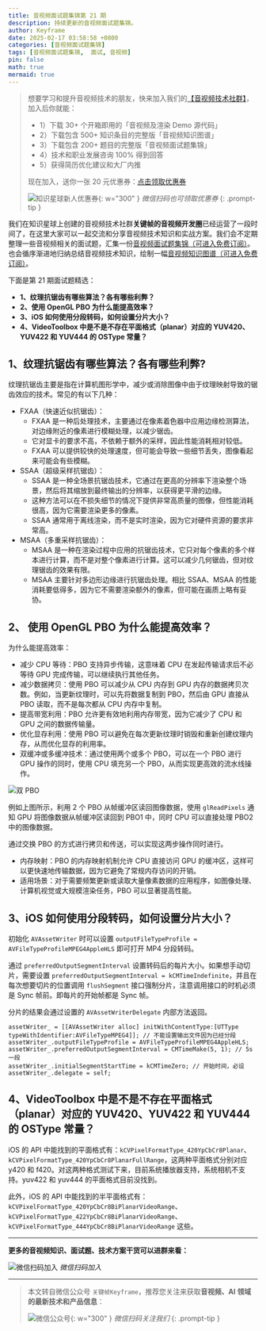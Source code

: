 ```yaml
---
title: 音视频面试题集锦第 21 期
description: 持续更新的音视频面试题集锦。
author: Keyframe
date: 2025-02-17 03:58:58 +0800
categories: [音视频面试题集锦]
tags: [音视频面试题集锦,  面试, 音视频]
pin: false
math: true
mermaid: true
---
```


>想要学习和提升音视频技术的朋友，快来加入我们的<a href="https://t.zsxq.com/jRprT" target="_blank" rel="noopener noreferrer">【音视频技术社群】</a>，加入后你就能：
>
>- 1）下载 30+ 个开箱即用的「音视频及渲染 Demo 源代码」
>- 2）下载包含 500+ 知识条目的完整版「音视频知识图谱」
>- 3）下载包含 200+ 题目的完整版「音视频面试题集锦」
>- 4）技术和职业发展咨询 100% 得到回答
>- 5）获得简历优化建议和大厂内推
>  
>现在加入，送你一张 20 元优惠券：<a href="https://t.zsxq.com/jRprT" target="_blank" rel="noopener noreferrer">点击领取优惠券</a>
>
>![知识星球新人优惠券](assets/img/keyframe-zsxq-coupon.png){: w="300" }
>_微信扫码也可领取优惠券_
{: .prompt-tip }


我们在知识星球上创建的音视频技术社群**关键帧的音视频开发圈**已经运营了一段时间了，在这里大家可以一起交流和分享音视频技术知识和实战方案。我们会不定期整理一些音视频相关的面试题，汇集一份[音视频面试题集锦（可进入免费订阅）](https://mp.weixin.qq.com/mp/appmsgalbum?__biz=MjM5MTkxOTQyMQ==&action=getalbum&album_id=2380776196751425539#wechat_redirect)。也会循序渐进地归纳总结音视频技术知识，绘制一幅[音视频知识图谱（可进入免费订阅）](https://mp.weixin.qq.com/mp/appmsgalbum?__biz=MjM5MTkxOTQyMQ==&action=getalbum&album_id=2349658423078092802#wechat_redirect)。



下面是第 21 期面试题精选：


- **1、纹理抗锯齿有哪些算法？各有哪些利弊？**
- **2、使用 OpenGL PBO 为什么能提高效率？**
- **3、iOS 如何使用分段转码，如何设置分片大小？**
- **4、VideoToolbox 中是不是不存在平面格式（planar）对应的 YUV420、YUV422 和 YUV444 的 OSType 常量？**



## 1、纹理抗锯齿有哪些算法？各有哪些利弊?

纹理抗锯齿主要是指在计算机图形学中，减少或消除图像中由于纹理映射导致的锯齿效应的技术。常见的有以下几种：

- FXAA（快速近似抗锯齿）：
	- FXAA 是一种后处理技术，主要通过在像素着色器中应用边缘检测算法，对边缘附近的像素进行模糊处理，以减少锯齿。
	- 它对显卡的要求不高，不依赖于额外的采样，因此性能消耗相对较低。
	- FXAA 可以提供较快的处理速度，但可能会导致一些细节丢失，图像看起来可能会有些模糊。
- SSAA（超级采样抗锯齿）：
	- SSAA 是一种全场景抗锯齿技术，它通过在更高的分辨率下渲染整个场景，然后将其缩放到最终输出的分辨率，以获得更平滑的边缘。
	- 这种方法可以在不损失细节的情况下提供非常高质量的图像，但性能消耗很高，因为它需要渲染更多的像素。
	- SSAA 通常用于离线渲染，而不是实时渲染，因为它对硬件资源的要求非常高。
- MSAA（多重采样抗锯齿）：
	- MSAA 是一种在渲染过程中应用的抗锯齿技术，它只对每个像素的多个样本进行计算，而不是对整个像素进行计算。这可以减少几何锯齿，但对纹理锯齿的效果有限。
	- MSAA 主要针对多边形边缘进行抗锯齿处理。相比 SSAA、MSAA 的性能消耗要低得多，因为它不需要渲染额外的像素，但可能在画质上略有妥协。





## 2、 使用 OpenGL PBO 为什么能提高效率？

为什么能提高效率：

- 减少 CPU 等待：PBO 支持异步传输，这意味着 CPU 在发起传输请求后不必等待 GPU 完成传输，可以继续执行其他任务。
- 减少数据拷贝：使用 PBO 可以减少从 CPU 内存到 GPU 内存的数据拷贝次数。例如，当更新纹理时，可以先将数据复制到 PBO，然后由 GPU 直接从 PBO 读取，而不是每次都从 CPU 内存中复制。
- 提高带宽利用：PBO 允许更有效地利用内存带宽，因为它减少了 CPU 和 GPU 之间的数据传输量。
- 优化显存利用：使用 PBO 可以避免在每次更新纹理时销毁和重新创建纹理内存，从而优化显存的利用率。
- 双缓冲或多缓冲技术：通过使用两个或多个 PBO，可以在一个 PBO 进行 GPU 操作的同时，使用 CPU 填充另一个 PBO，从而实现更高效的流水线操作。

![双 PBO](assets/resource/av-interview-qa/pbo.png "双 PBO")

例如上图所示，利用 2 个 PBO 从帧缓冲区读回图像数据，使用 `glReadPixels` 通知 GPU 将图像数据从帧缓冲区读回到 PBO1 中，同时 CPU 可以直接处理 PBO2 中的图像数据。

通过交换 PBO 的方式进行拷贝和传送，可以实现这两步操作同时进行。

- 内存映射：PBO 的内存映射机制允许 CPU 直接访问 GPU 的缓冲区，这样可以更快速地传输数据，因为它避免了常规内存访问的开销。
- 适用场景：对于需要频繁更新或读取大量像素数据的应用程序，如图像处理、计算机视觉或大规模渲染任务，PBO 可以显著提高性能。



## 3、iOS 如何使用分段转码，如何设置分片大小？


初始化 `AVAssetWriter` 时可以设置 `outputFileTypeProfile = AVFileTypeProfileMPEG4AppleHLS` 即可打开 MP4 分段转码。

通过 `preferredOutputSegmentInterval` 设置转码后的每片大小。如果想手动切片，需要设置 `preferredOutputSegmentInterval = kCMTimeIndefinite`，并且在每次想要切片的位置调用 `flushSegment` 接口强制分片，注意调用接口的时机必须是 Sync 帧前。即每片的开始帧都是 Sync 帧。

分片的结果会通过设置的 `AVAssetWriterDelegate` 内部方法返回。

```objc
assetWriter_ = [[AVAssetWriter alloc] initWithContentType:[UTType typeWithIdentifier:AVFileTypeMPEG4]]; // 不能设置输出文件因为已经分段
assetWriter_.outputFileTypeProfile = AVFileTypeProfileMPEG4AppleHLS; 
assetWriter_.preferredOutputSegmentInterval = CMTimeMake(5, 1); // 5s 一段
assetWriter_.initialSegmentStartTime = kCMTimeZero; // 开始时间，必设
assetWriter_.delegate = self; 
```


## 4、VideoToolbox 中是不是不存在平面格式（planar）对应的 YUV420、YUV422 和 YUV444 的 OSType 常量？

iOS 的 API 中能找到的平面格式有：`kCVPixelFormatType_420YpCbCr8Planar`、`kCVPixelFormatType_420YpCbCr8PlanarFullRange`，这两种平面格式分别对应 y420 和 f420。对这两种格式测试下来，目前系统播放器支持，系统相机不支持。yuv422 和 yuv444 的平面格式目前没找到。


此外，iOS 的 API 中能找到的半平面格式有：`kCVPixelFormatType_420YpCbCr8BiPlanarVideoRange`、`kCVPixelFormatType_422YpCbCr8BiPlanarVideoRange`、`kCVPixelFormatType_444YpCbCr8BiPlanarVideoRange` 这些。





---

**更多的音视频知识、面试题、技术方案干货可以进群来看：**

![微信扫码加入](assets/img/keyframe-zsxq.png)
_微信扫码加入_









---

> 本文转自微信公众号 `关键帧Keyframe`，推荐您关注来获取**音视频、AI 领域的最新技术和产品信息**：
>
>![微信公众号](assets/img/keyframe-mp.jpg){: w="300" }
>_微信扫码关注我们_
{: .prompt-tip }

